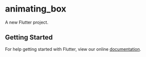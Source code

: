 # animating_box

A new Flutter project.

## Getting Started

For help getting started with Flutter, view our online
[documentation](https://flutter.io/).
